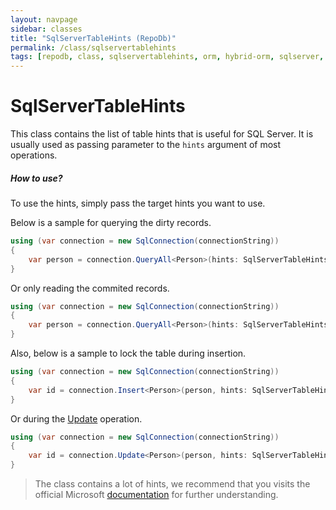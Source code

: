 ```yaml
---
layout: navpage
sidebar: classes
title: "SqlServerTableHints (RepoDb)"
permalink: /class/sqlservertablehints
tags: [repodb, class, sqlservertablehints, orm, hybrid-orm, sqlserver, sqlite, mysql, postgresql]
---
```


# SqlServerTableHints

This class contains the list of table hints that is useful for SQL Server. It is usually used as passing parameter to the `hints` argument of most operations.

##### How to use?

To use the hints, simply pass the target hints you want to use.

Below is a sample for querying the dirty records.

```csharp
using (var connection = new SqlConnection(connectionString))
{
    var person = connection.QueryAll<Person>(hints: SqlServerTableHints.NoLock);
}
```

Or only reading the commited records.

```csharp
using (var connection = new SqlConnection(connectionString))
{
    var person = connection.QueryAll<Person>(hints: SqlServerTableHints.ReadPast);
}
```

Also, below is a sample to lock the table during insertion.

```csharp
using (var connection = new SqlConnection(connectionString))
{
    var id = connection.Insert<Person>(person, hints: SqlServerTableHints.TabLock);
}
```

Or during the [Update](/operation/update) operation.

```csharp
using (var connection = new SqlConnection(connectionString))
{
    var id = connection.Update<Person>(person, hints: SqlServerTableHints.TabLock);
}
```

> The class contains a lot of hints, we recommend that you visits the official Microsoft [documentation](https://docs.microsoft.com/en-us/sql/t-sql/queries/hints-transact-sql-table?view=sql-server-2017) for further understanding.
